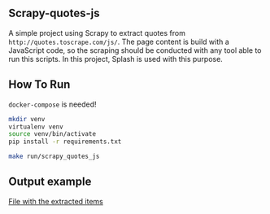 ## Scrapy-quotes-js

A simple project using Scrapy to extract quotes from `http://quotes.toscrape.com/js/`. The page content is build with a JavaScript code, so the scraping should be conducted with any tool able to run this scripts. In this project, Splash is used with this purpose.

## How To Run

`docker-compose` is needed!

```bash
mkdir venv
virtualenv venv
source venv/bin/activate
pip install -r requirements.txt

make run/scrapy_quotes_js
```

## Output example

[File with the extracted items](https://github.com/Claudiocfls/scrapy-quotes-js/blob/main/quotes.json)

